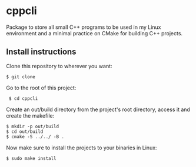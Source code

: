 # cppcli

Package to store all small C++ programs to be used in my Linux environment and a minimal practice on CMake for building C++ projects.

## Install instructions

Clone this repository to wherever you want:

` $ git clone `

Go to the root of this project:

` $ cd cppcli` 

Create an out/build directory from the project's root directory, access it and create the makefile:

```shell
$ mkdir -p out/build
$ cd out/build
$ cmake -S ../../ -B .
```

Now make sure to install the projects to your binaries in Linux:

`$ sudo make install`

